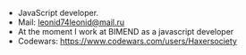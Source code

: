 - JavaScript developer.
- Mail: leonid74leonid@mail.ru
- At the moment I work at BIMEND as a javascript developer
- Codewars: https://www.codewars.com/users/Haxersociety
